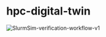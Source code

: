 # hpc-digital-twin

![SlurmSim-verification-workflow-v1](https://github.com/uschpc/hpc-digital-twin/assets/61959101/115bd80e-7713-43d2-baf6-ef44824f5712)
